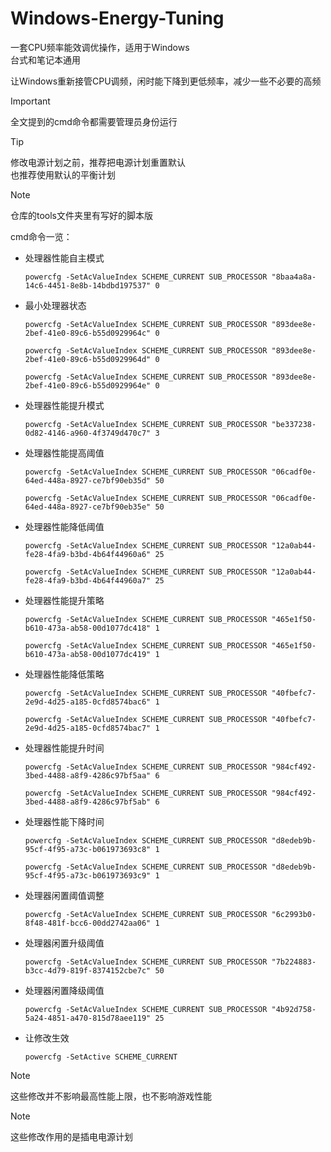 # Windows-Energy-Tuning
一套CPU频率能效调优操作，适用于Windows  
台式和笔记本通用  
  
让Windows重新接管CPU调频，闲时能下降到更低频率，减少一些不必要的高频  

> [!IMPORTANT]
> 全文提到的cmd命令都需要管理员身份运行  

> [!TIP]
> 修改电源计划之前，推荐把电源计划重置默认  
> 也推荐使用默认的平衡计划  

> [!NOTE]
> 仓库的tools文件夹里有写好的脚本版  

cmd命令一览：
- 处理器性能自主模式
    ```
    powercfg -SetAcValueIndex SCHEME_CURRENT SUB_PROCESSOR "8baa4a8a-14c6-4451-8e8b-14bdbd197537" 0
    ```
- 最小处理器状态
    ```
    powercfg -SetAcValueIndex SCHEME_CURRENT SUB_PROCESSOR "893dee8e-2bef-41e0-89c6-b55d0929964c" 0
    ```
    ```
    powercfg -SetAcValueIndex SCHEME_CURRENT SUB_PROCESSOR "893dee8e-2bef-41e0-89c6-b55d0929964d" 0
    ```
    ```
    powercfg -SetAcValueIndex SCHEME_CURRENT SUB_PROCESSOR "893dee8e-2bef-41e0-89c6-b55d0929964e" 0
    ```
- 处理器性能提升模式
    ```
    powercfg -SetAcValueIndex SCHEME_CURRENT SUB_PROCESSOR "be337238-0d82-4146-a960-4f3749d470c7" 3
    ```
- 处理器性能提高阈值
    ```
    powercfg -SetAcValueIndex SCHEME_CURRENT SUB_PROCESSOR "06cadf0e-64ed-448a-8927-ce7bf90eb35d" 50
    ```
    ```
    powercfg -SetAcValueIndex SCHEME_CURRENT SUB_PROCESSOR "06cadf0e-64ed-448a-8927-ce7bf90eb35e" 50
    ```
- 处理器性能降低阈值
    ```
    powercfg -SetAcValueIndex SCHEME_CURRENT SUB_PROCESSOR "12a0ab44-fe28-4fa9-b3bd-4b64f44960a6" 25
    ```
    ```
    powercfg -SetAcValueIndex SCHEME_CURRENT SUB_PROCESSOR "12a0ab44-fe28-4fa9-b3bd-4b64f44960a7" 25
    ```
- 处理器性能提升策略
    ```
    powercfg -SetAcValueIndex SCHEME_CURRENT SUB_PROCESSOR "465e1f50-b610-473a-ab58-00d1077dc418" 1
    ```
    ```
    powercfg -SetAcValueIndex SCHEME_CURRENT SUB_PROCESSOR "465e1f50-b610-473a-ab58-00d1077dc419" 1
    ```
- 处理器性能降低策略
    ```
    powercfg -SetAcValueIndex SCHEME_CURRENT SUB_PROCESSOR "40fbefc7-2e9d-4d25-a185-0cfd8574bac6" 1
    ```
    ```
    powercfg -SetAcValueIndex SCHEME_CURRENT SUB_PROCESSOR "40fbefc7-2e9d-4d25-a185-0cfd8574bac7" 1
    ```
- 处理器性能提升时间
    ```
    powercfg -SetAcValueIndex SCHEME_CURRENT SUB_PROCESSOR "984cf492-3bed-4488-a8f9-4286c97bf5aa" 6
    ```
    ```
    powercfg -SetAcValueIndex SCHEME_CURRENT SUB_PROCESSOR "984cf492-3bed-4488-a8f9-4286c97bf5ab" 6
    ```
- 处理器性能下降时间
    ```
    powercfg -SetAcValueIndex SCHEME_CURRENT SUB_PROCESSOR "d8edeb9b-95cf-4f95-a73c-b061973693c8" 1
    ```
    ```
    powercfg -SetAcValueIndex SCHEME_CURRENT SUB_PROCESSOR "d8edeb9b-95cf-4f95-a73c-b061973693c9" 1
    ```
- 处理器闲置阈值调整
    ```
    powercfg -SetAcValueIndex SCHEME_CURRENT SUB_PROCESSOR "6c2993b0-8f48-481f-bcc6-00dd2742aa06" 1
    ```
- 处理器闲置升级阈值
    ```
    powercfg -SetAcValueIndex SCHEME_CURRENT SUB_PROCESSOR "7b224883-b3cc-4d79-819f-8374152cbe7c" 50
    ```
- 处理器闲置降级阈值
    ```
    powercfg -SetAcValueIndex SCHEME_CURRENT SUB_PROCESSOR "4b92d758-5a24-4851-a470-815d78aee119" 25
    ```
- 让修改生效
    ```
    powercfg -SetActive SCHEME_CURRENT
    ```

> [!NOTE]
> 这些修改并不影响最高性能上限，也不影响游戏性能  

> [!NOTE]
> 这些修改作用的是插电电源计划  
